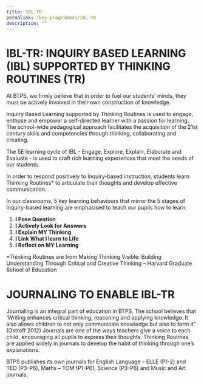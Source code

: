 ```yaml
---
title: IBL TR
permalink: /key-programmes/IBL-TR
description: ""
---
```

# IBL-TR: INQUIRY BASED LEARNING (IBL) SUPPORTED BY THINKING ROUTINES (TR)

At BTPS, we firmly believe that in order to fuel our students’ minds, they must be actively involved in their own construction of knowledge. 
 
Inquiry Based Learning supported by Thinking Routines is used to engage, enthuse and empower a self-directed learner with a passion for learning. The school-wide pedagogical approach facilitates the acquisition of the 21st century skills and competencies through thinking, collaborating and creating.
 
The 5E learning cycle of IBL - Engage, Explore, Explain, Elaborate and Evaluate - is used to craft rich learning experiences that meet the needs of our students.
 
In order to respond positively to Inquiry-based instruction, students learn Thinking Routines* to articulate their thoughts and develop effective communication.
 
In our classrooms, 5 key learning behaviours that mirror the 5 stages of Inquiry-based learning are emphasised to teach our pupils how to learn:
 
1. **I Pose Question**
2. **I Actively Look for Answers**
3. **I Explain  MY Thinking**
4. **I Link What I learn to Life**
5. **I Reflect on MY Learning**
 
*Thinking Routines are from Making Thinking Visible: Building Understanding Through Critical and Creative Thinking – Harvard Graduate School of Education

# JOURNALING TO ENABLE IBL-TR

Journaling is an integral part of education in BTPS. The school believes that ‘Writing enhances critical thinking, reasoning and applying knowledge. It also allows children to not only communicate knowledge but also to form it” (Ostroff 2012) Journals are one of the ways teachers give a voice to each child, encouraging all pupils to express their thoughts. Thinking Routines are applied widely in journals to develop the habit of thinking through one’s explanations. 

BTPS publishes its own journals for English Language – ELLE (P1-2) and TED (P3-P6), Maths – TOM (P1-P6), Science (P3-P6) and Music and Art journals.